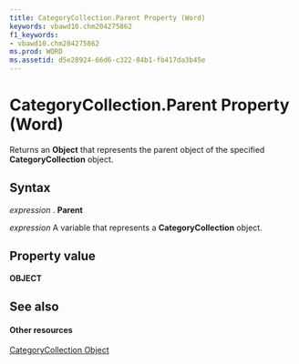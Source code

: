 ```yaml
---
title: CategoryCollection.Parent Property (Word)
keywords: vbawd10.chm204275862
f1_keywords:
- vbawd10.chm204275862
ms.prod: WORD
ms.assetid: d5e28924-66d6-c322-84b1-fb417da3b45e
---
```



# CategoryCollection.Parent Property (Word)

Returns an  **Object** that represents the parent object of the specified **CategoryCollection** object.


## Syntax

 _expression_ . **Parent**

 _expression_ A variable that represents a **CategoryCollection** object.


## Property value

 **OBJECT**


## See also


#### Other resources


[CategoryCollection Object](categorycollection-object-word.md)


